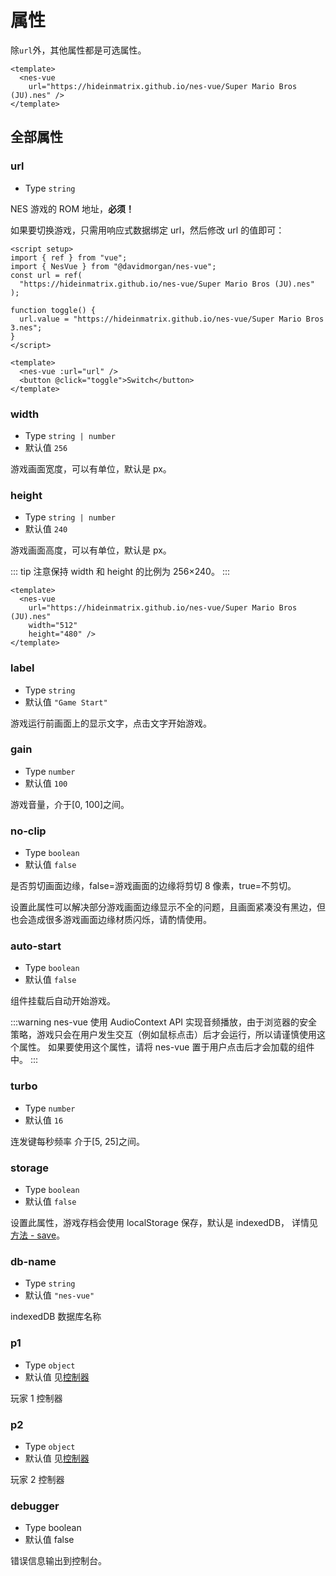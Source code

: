 # 属性

除`url`外，其他属性都是可选属性。

```vue
<template>
  <nes-vue
    url="https://hideinmatrix.github.io/nes-vue/Super Mario Bros (JU).nes" />
</template>
```

## 全部属性

### url

- Type `string`

NES 游戏的 ROM 地址，**必须！**

如果要切换游戏，只需用响应式数据绑定 url，然后修改 url 的值即可：

```vue
<script setup>
import { ref } from "vue";
import { NesVue } from "@davidmorgan/nes-vue";
const url = ref(
  "https://hideinmatrix.github.io/nes-vue/Super Mario Bros (JU).nes"
);

function toggle() {
  url.value = "https://hideinmatrix.github.io/nes-vue/Super Mario Bros 3.nes";
}
</script>

<template>
  <nes-vue :url="url" />
  <button @click="toggle">Switch</button>
</template>
```

### width

- Type `string | number`
- 默认值 `256`

游戏画面宽度，可以有单位，默认是 px。

### height

- Type `string | number`
- 默认值 `240`

游戏画面高度，可以有单位，默认是 px。

::: tip
注意保持 width 和 height 的比例为 256×240。
:::

```vue
<template>
  <nes-vue
    url="https://hideinmatrix.github.io/nes-vue/Super Mario Bros (JU).nes"
    width="512"
    height="480" />
</template>
```

### label

- Type `string`
- 默认值 `"Game Start"`

游戏运行前画面上的显示文字，点击文字开始游戏。

### gain

- Type `number`
- 默认值 `100`

游戏音量，介于[0, 100]之间。

### no-clip

- Type `boolean`
- 默认值 `false`

是否剪切画面边缘，false=游戏画面的边缘将剪切 8 像素，true=不剪切。

设置此属性可以解决部分游戏画面边缘显示不全的问题，且画面紧凑没有黑边，但也会造成很多游戏画面边缘材质闪烁，请酌情使用。

### auto-start

- Type `boolean`
- 默认值 `false`

组件挂载后自动开始游戏。

:::warning
nes-vue 使用 AudioContext API 实现音频播放，由于浏览器的安全策略，游戏只会在用户发生交互（例如鼠标点击）后才会运行，所以请谨慎使用这个属性。
如果要使用这个属性，请将 nes-vue 置于用户点击后才会加载的组件中。
:::

### turbo

- Type `number`
- 默认值 `16`

连发键每秒频率 介于[5, 25]之间。

### storage

- Type `boolean`
- 默认值 `false`

设置此属性，游戏存档会使用 localStorage 保存，默认是 indexedDB， 详情见[方法 - save](/zh/guide/methods#save)。

### db-name

- Type `string`
- 默认值 `"nes-vue"`

indexedDB 数据库名称

### p1

- Type `object`
- 默认值 见[控制器](/zh/guide/controller)

玩家 1 控制器

### p2

- Type `object`
- 默认值 见[控制器](/zh/guide/controller)

玩家 2 控制器

### debugger

- Type boolean
- 默认值 false

错误信息输出到控制台。
